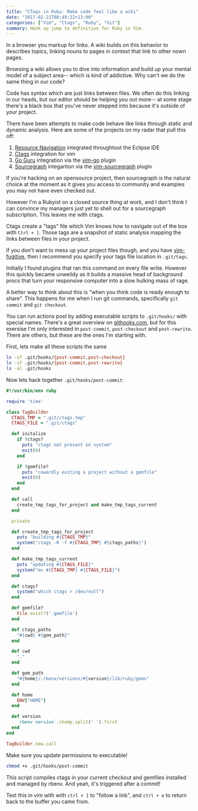 ```yaml
---
title: "CTags in Ruby: Make code feel like a wiki"
date: "2017-02-21T08:49:22+13:00"
categories: ["Vim", "Ctags", "Ruby", "Git"]
summary: Hook up jump to definition for Ruby in Vim.
---
```


In a browser you markup for links. A wiki builds on this behavior to describes topics, linking nouns to pages in context that link to other nown pages.

Browsing a wiki allows you to dive into information and build up your mental model of a subject area-- which is kind of addictive. Why can't we do the same thing in our code?

Code has syntax which are just links between files. We often do this linking in our heads, but our editor should be helping you out more-- at some stage there's a black box that you've never stepped into because it's outside of your project.

There have been attempts to make code behave like links through static and dynamic analysis. Here are some of the projects on my radar that pull this off:

1. [Resource Navigation][1.1] integrated throughtout the Eclipse IDE
2. [Ctags][2.1] integration for vim
3. [Go Guru][3.1] integration via the [vim-go][3.2] plugin
4. [Sourcegraph][4.1] integartion via the [vim-sourcegraph][4.2] plugin

If you're hacking on an opensource project, then sourcegraph is the natural choice at the moment as it gives you access to community and examples you may not have even checked out.

However I'm a Rubyist on a closed source thing at work, and I don't think I can convince my managers just yet to shell out for a sourcegraph subscription. This leaves me with ctags.

Ctags create a "tags" file which Vim knows how to navigate out of the box with `Ctrl + ]`. Those tags are a snapshot of static analysis mapping the links between files in your project.

If you don't want to mess up your project files though, and you have [vim-fugitive][5], then I recommend you specify your tags file location in `.git/tags`.

Initially I found plugins that ran this command on every file write. However this quickly became unweildy as it builds a massive head of background procs that turn your responsive computer into a slow hulking mass of rage.

A better way to think about this is "when you think code is ready enough to share". This happens for me when I run git commands, specifically `git commit` and `git checkout`.

You can run actions post by adding executable scripts to `.git/hooks/` with special names. There's a great overview on [githooks.com][6], but for this exersise I'm only interested in `post-commit`, `post-checkout` and `post-rewrite`. There are others, but these are the ones I'm starting with.

First, lets make all these scripts the same
```bash
ln -sf .git/hooks/{post-commit,post-checkout}
ln -sf .git/hooks/{post-commit,post-rewrite}
ls -al .git/hooks
```

Now lets hack together `.git/hooks/post-commit`:
```ruby
#!/usr/bin/env ruby

require 'time'

class TagBuilder
  CTAGS_TMP = ".git/ctags.tmp"
  CTAGS_FILE = ".git/ctags" 

  def initalize
    if !ctags?
      puts "ctags not present on system"
      exit(0)
    end

    if !gemfile?
      puts "cowardly exiting a project without a gemfile"
      exit(0)
    end
  end

  def call
    create_tmp_tags_for_project and make_tmp_tags_current
  end

  private

  def create_tmp_tags_for_project
    puts "building #{CTAGS_TMP}"
    system("ctags -R -f #{CTAGS_TMP} #{ctags_paths}")
  end

  def make_tmp_tags_current
    puts "updating #{CTAGS_FILE}"
    system("mv #{CTAGS_TMP} #{CTAGS_FILE}")
  end

  def ctags?
    system("which ctags > /dev/null")
  end

  def gemfile?
    File.exist?('.gemfile')
  end

  def ctags_paths
    "#{cwd} #{gem_path}"
  end

  def cwd
    "."
  end

  def gem_path
    "#{home}/.rbenv/versions/#{version}/lib/ruby/gems"
  end

  def home
    ENV["HOME"]
  end

  def version
    `rbenv version`.chomp.split(' ').first
  end
end

TagBuilder.new.call
```

Make sure you update permissions to executable!
```bash
chmod +x .git/hooks/post-commit
```

This script compiles ctags in your current checkout and gemfiles installed and managed by rbenv. And yeah, it's triggered after a commit!

Test this in vim with with `ctrl + ]` to "follow a link", and `ctrl + o` to return back to the buffer you came from.

[1.1]: http://help.eclipse.org/neon/topic/org.eclipse.platform.doc.isv/reference/api/org/eclipse/ui/views/navigator/package-summary.html
[2.1]: http://ricostacruz.com/til/navigate-code-with-ctags
[3.1]: https://godoc.org/golang.org/x/tools/cmd/guru
[3.2]: https://github.com/fatih/vim-go
[4.1]: https://sourcegraph.com
[4.2]: https://github.com/lazywei/vim-sourcegraph
[5]: https://github.com/tpope/vim-fugitive
[6]: http://githooks.com/

